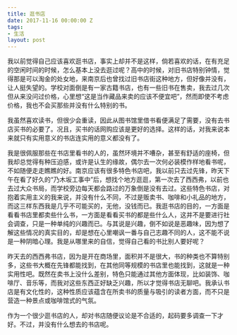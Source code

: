 ```yaml
---
title: 逛书店
date: 2017-11-16 00:00:00 Z
tags:
- 生活
layout: post
---
```


我以前觉得自己应该喜欢逛书店，事实上却并不是这样，倘若喜欢的话，在有充足的空闲时间的时候，怎么基本上没去逛过呢？高中的时候，对旧书店特别钟情，觉得那是可以淘金的处女地，来南京后也曾找过旧书店街这种地方，但好像并没有，让人挺失望的。学校对面倒是有一家古籍书店，也有一些旧书在售卖，我去过几次但从来没问过价格，心里想“这是当作藏品来卖的应该不便宜吧”，然而即使不考虑价格，我也不会买那些并没有什么特别的书。

我虽然喜欢读书，但很少会重读，因此从图书馆里借书看便满足了需要，没有去书店买书的必要了。况且，买书的话网购应该是更好的选择。这样的话，对我来说本来就只有实用意义的书店连实用的意义都没有了。

我是很佩服那些在书店里看书的人的，虽然环境并不嘈杂，甚至有舒适的座椅，但我却总觉得有种压迫感，或许是认生的缘故，偶尔去一次何必装模作样地看书呢，不如随便走走瞧瞧的好。南京应该有很多特色书店吧，我以前只去过先锋，昨天下午在看了好久的“乃木坂工事中”后，想找个地方逛逛，第一次去了西西弗，以前也去过大众书局，而学校旁边每天都会路过的万象倒是没有去过。这些特色书店，对抱着实用主义的我来说，并没有什么不同，不过是贩卖书、咖啡和小礼品的地方，而这三样东西我是几乎不可能买的，无他，没钱而已。我逛书店的目的，一方面是看看书店里都卖些什么书，一方面是看看买书的都是些什么人，这并不是要进行社会调查，只是一种单纯的兴趣而已。与其说是兴趣，倒不如说是恶趣味，因为想了解这些情况的真实目的，却是想在心里嘲讽一番与自己志趣不同的人，这不能不说是一种阴暗心理。我是从哪里来的自信，觉得自己看的书比别人要好呢？

昨天去的西西弗书店，因为是开在商场里，面积并不是很大，书的种类也不算特别多，这些书大概在先锋都能找到，在其他同等规模的书店里也能找到，这就是一种实用性吧。既然在卖书上没什么差别，特色只能通过其他方面体现，比如装饰、咖啡厅、音乐等，而我对这些东西正好缺乏兴趣，所以才觉得书店无聊吧。我承认书店是有文化性的，这种性质应该蕴含在所卖书的质量与吸引的读者方面，而不只是营造一种景点或咖啡馆式的气氛。

作为一个很少逛书店的人，却对书店随便议论是不合适的，起码要多调查一下才好。不过，并没有什么想去的书店呢。